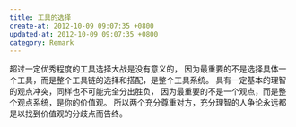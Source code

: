 ```yaml
---
title: 工具的选择
create-at: 2012-10-09 09:07:35 +0800
updated-at: 2012-10-09 09:07:35 +0800
category: Remark
---
```


超过一定优秀程度的工具选择大战是没有意义的，
因为最重要的不是选择具体一个工具，而是整个工具链的选择和搭配，是整个工具系统。
具有一定基本的理智的观点冲突，同样也不可能完全分出胜负，
因为最重要的不是一个观点，而是整个观点系统，是你的价值观。
所以两个充分尊重对方，充分理智的人争论永远都是以找到价值观的分歧点而告终。
